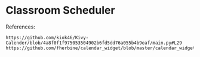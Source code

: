 # Classroom Scheduler

References:
```
https://github.com/kiok46/Kivy-Calender/blob/4a8f0f1f975053504902b6fd5dd76a055b4b9eaf/main.py#L29
https://github.com/fherbine/calendar_widget/blob/master/calendar_widget/__init__.py
```
